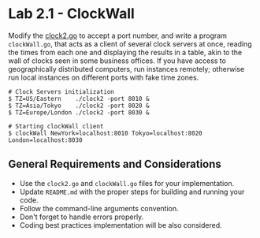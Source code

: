 Lab 2.1 - ClockWall
===================

Modify the [clock2.go](./clock2.go) to accept a port number, and write a program `clockWall.go`, that acts as a client of several clock servers at once, reading the times from each one and displaying the results in a table, akin to the wall of clocks seen in some business offices. If you have access to geographically distributed computers, run instances remotely; otherwise run local instances on different ports with fake time zones.

```
# Clock Servers initialization
$ TZ=US/Eastern    ./clock2 -port 8010 &
$ TZ=Asia/Tokyo    ./clock2 -port 8020 &
$ TZ=Europe/London ./clock2 -port 8030 &

# Starting clockWall client
$ clockWall NewYork=localhost:8010 Tokyo=localhost:8020 London=localhost:8030
```

General Requirements and Considerations
---------------------------------------
- Use the `clock2.go` and `clockWall.go` files for your implementation.
- Update `README.md` with the proper steps for building and running your code.
- Follow the command-line arguments convention.
- Don't forget to handle errors properly.
- Coding best practices implementation will be also considered.